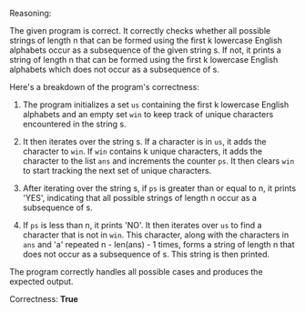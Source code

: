Reasoning: 

The given program is correct. It correctly checks whether all possible strings of length n that can be formed using the first k lowercase English alphabets occur as a subsequence of the given string s. If not, it prints a string of length n that can be formed using the first k lowercase English alphabets which does not occur as a subsequence of s.

Here's a breakdown of the program's correctness:

1. The program initializes a set `us` containing the first k lowercase English alphabets and an empty set `win` to keep track of unique characters encountered in the string s.

2. It then iterates over the string s. If a character is in `us`, it adds the character to `win`. If `win` contains k unique characters, it adds the character to the list `ans` and increments the counter `ps`. It then clears `win` to start tracking the next set of unique characters.

3. After iterating over the string s, if `ps` is greater than or equal to n, it prints 'YES', indicating that all possible strings of length n occur as a subsequence of s.

4. If `ps` is less than n, it prints 'NO'. It then iterates over `us` to find a character that is not in `win`. This character, along with the characters in `ans` and 'a' repeated n - len(ans) - 1 times, forms a string of length n that does not occur as a subsequence of s. This string is then printed.

The program correctly handles all possible cases and produces the expected output.

Correctness: **True**